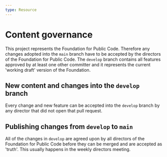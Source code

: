 ```yaml
---
type: Resource
---
```


# Content governance

This project represents the Foundation for Public Code.
Therefore any changes adopted into the `main` branch have to be accepted by the directors of the Foundation for Public Code.
The `develop` branch contains all features approved by at least one other committer and it represents the current 'working draft' version of the Foundation.

## New content and changes into the `develop` branch

Every change and new feature can be accepted into the `develop` branch by any director that did not open that pull request.

## Publishing changes from `develop` to `main`

All of the changes in `develop` are agreed upon by all directors of the Foundation for Public Code before they can be merged and are accepted as 'truth'. This usually happens in the weekly directors meeting.
